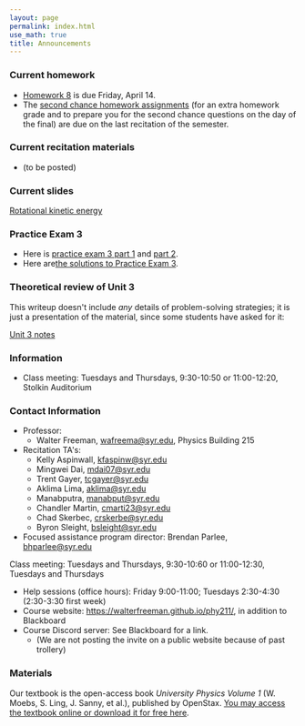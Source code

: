 ```yaml
---
layout: page 
permalink: index.html
use_math: true
title: Announcements
---
```



### Current homework 

* <a href="hw/hw8/hw8.pdf">Homework 8</a> is due Friday, April 14.
* The <a href="second-chances.html">second chance homework assignments</a> (for an extra homework grade and to prepare you for the second chance questions on the day of the final) are due on the last recitation of the semester.

### Current recitation materials

* (to be posted)

### Current slides

<a href="slides/lecture-rotational-kinetic-energy/lecture-rotational-kinetic-energy.pdf">Rotational kinetic energy</a>

### Practice Exam 3

* Here is <a href="practice-exam-3-2023.pdf">practice exam 3 part 1</a> and <a href="practice-exam-3-2023-part2.pdf">part 2</a>. 
* Here are<a href="practice-exam-3-solutions-2.pdf">the solutions to Practice Exam 3</a>.

### Theoretical review of Unit 3

This writeup doesn't include *any* details of problem-solving strategies;
it is just a presentation of the material, since some students have asked
for it:

<a href="unit-3-review.pdf">Unit 3 notes</a>


### Information
- Class meeting: Tuesdays and Thursdays, 9:30-10:50 or 11:00-12:20, Stolkin Auditorium 

 <a id="contact"></a>

### Contact Information

-   Professor:
    - Walter Freeman, <wafreema@syr.edu>, Physics Building 215
-   Recitation TA's:
    * Kelly Aspinwall, <kfaspinw@syr.edu>
    * Mingwei Dai, <mdai07@syr.edu>
    * Trent Gayer, <tcgayer@syr.edu>
    * Aklima Lima, <aklima@syr.edu>
    * Manabputra, <manabput@syr.edu>
    * Chandler Martin, <cmarti23@syr.edu>
    * Chad Skerbec, <crskerbe@syr.edu>
    * Byron Sleight, <bsleight@syr.edu>
- Focused assistance program director: Brendan Parlee, <bhparlee@syr.edu>

Class meeting: Tuesdays and Thursdays, 9:30-10:60 or 11:00-12:30, Tuesdays and Thursdays
-   Help sessions (office hours): Friday 9:00-11:00; Tuesdays 2:30-4:30 (2:30-3:30 first week)
-   Course website: <https://walterfreeman.github.io/phy211/>, in addition to Blackboard
-   Course Discord server: See Blackboard for a link.
    * (We are not posting the invite on a public website because of past trollery)


### Materials

Our textbook is the open-access book *University Physics Volume 1* (W. Moebs, S. Ling, J. Sanny, et al.), published by OpenStax. <a href="https://openstax.org/details/books/university-physics-volume-1">You may access the textbook online or download it for free here</a>. 

